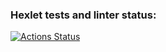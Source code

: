 ### Hexlet tests and linter status:
[![Actions Status](https://github.com/filsvh/frontend-project-lvl1/workflows/hexlet-check/badge.svg)](https://github.com/filsvh/frontend-project-lvl1/actions)